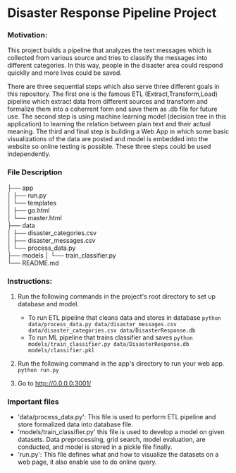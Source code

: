 # Disaster Response Pipeline Project

### Motivation:
This project builds a pipeline that analyzes the text messages which is collected from various source and tries to classify the messages into different categories. In this way, people in the disaster area could respond quicklly and more lives could be saved.

There are three sequential steps which also serve three different goals in this repository. The first one is the famous ETL (Extract,Transform,Load) pipeline which extract data from different sources and transform and formalize them into a coherrent form and save them as .db file for future use.
The second step is using machine learning model (decision tree in this application) to learning the relation between plain text and their actual meaning.
The third and final step is building a Web App in which some basic visualizations of the data are posted and model is embedded into the website so online
testing is possible. These three steps could be used independently.

### File Description

├── app     
│   ├── run.py                                      
│   └── templates   
│       ├── go.html                
│       └── master.html            
├── data                   
│   ├── disaster_categories.csv    
│   ├── disaster_messages.csv      
│   └── process_data.py                 
├── models
│   └── train_classifier.py                      
└── README.md

### Instructions:
1. Run the following commands in the project's root directory to set up database and model.

    - To run ETL pipeline that cleans data and stores in database
        `python data/process_data.py data/disaster_messages.csv data/disaster_categories.csv data/DisasterResponse.db`
    - To run ML pipeline that trains classifier and saves
        `python models/train_classifier.py data/DisasterResponse.db models/classifier.pkl`

2. Run the following command in the app's directory to run your web app.
    `python run.py`

3. Go to http://0.0.0.0:3001/


### Important files
- 'data/process_data.py': This file is used to perform ETL pipeline and store formalized data into database file.
- 'models/train_classifier.py' this file is used to develop a model on given datasets. Data preprocessing, grid search, model evaluation,
are conducted, and model is stored in a pickle file finally.
- 'run.py': This file defines what and how to visualize the datasets on a web page, it also enable use to do online query.


